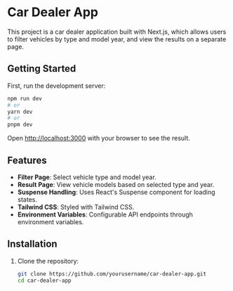 # Car Dealer App

This project is a car dealer application built with Next.js, which allows users to filter vehicles by type and model year, and view the results on a separate page.

## Getting Started

First, run the development server:

```bash
npm run dev
# or
yarn dev
# or
pnpm dev
```

Open [http://localhost:3000](http://localhost:3000) with your browser to see the result.

## Features

- **Filter Page**: Select vehicle type and model year.
- **Result Page**: View vehicle models based on selected type and year.
- **Suspense Handling**: Uses React's Suspense component for loading states.
- **Tailwind CSS**: Styled with Tailwind CSS.
- **Environment Variables**: Configurable API endpoints through environment variables.

## Installation

1. Clone the repository:

   ```bash
   git clone https://github.com/yourusername/car-dealer-app.git
   cd car-dealer-app
   ```
